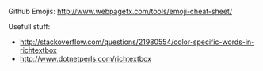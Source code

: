 Github Emojis: http://www.webpagefx.com/tools/emoji-cheat-sheet/

Usefull stuff:
- http://stackoverflow.com/questions/21980554/color-specific-words-in-richtextbox
- http://www.dotnetperls.com/richtextbox

